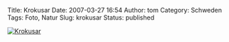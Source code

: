 Title: Krokusar
Date: 2007-03-27 16:54
Author: tom
Category: Schweden
Tags: Foto, Natur
Slug: krokusar
Status: published

[![Krokusar](http://www.fiket.de/pic/krokus_s.jpg "Krokusar")](http://www.fiket.de/pic/krokus_l.jpg)

